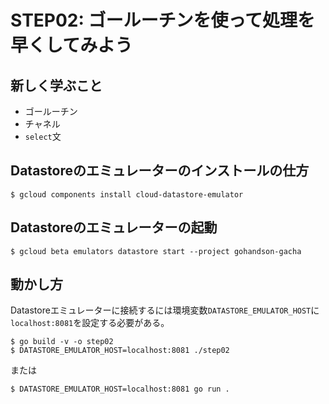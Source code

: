 # STEP02: ゴールーチンを使って処理を早くしてみよう

## 新しく学ぶこと

* ゴールーチン
* チャネル
* `select`文

## Datastoreのエミュレーターのインストールの仕方

```
$ gcloud components install cloud-datastore-emulator
```

## Datastoreのエミュレーターの起動

```
$ gcloud beta emulators datastore start --project gohandson-gacha
```

## 動かし方

 Datastoreエミュレーターに接続するには環境変数`DATASTORE_EMULATOR_HOST`に`localhost:8081`を設定する必要がある。

```
$ go build -v -o step02
$ DATASTORE_EMULATOR_HOST=localhost:8081 ./step02
```

または

```
$ DATASTORE_EMULATOR_HOST=localhost:8081 go run .
```

